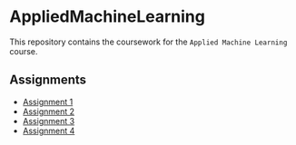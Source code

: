 # AppliedMachineLearning
This repository contains the coursework for the `Applied Machine Learning` course.

## Assignments

- [Assignment 1](Assignment_1/README.md)
- [Assignment 2](Assignment_2/README.md)
- [Assignment 3](Assignment_3/README.md)
- [Assignment 4](Assignment_4/README.md)